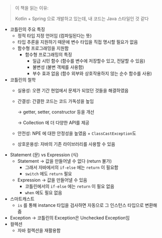 > 이 책을 읽는 이유: 
> 
> Kotlin + Spring 으로 개발하고 있는데, 내 코드는 Java 스타일인 것 같다
> 

- 코틀린의 주요 특징
    - 정적 타입 지정 언어임 (컴파일된다는 뜻)
    - 타입 추론을 지원하기 때문에 변수 타입을 직접 명시할 필요가 없음
    - 함수형 프로그래밍을 지원함
        - 함수형 프로그래밍의 특징
            - 일급 시민 함수 (함수를 변수에 저장할수 있고, 전달할 수 있음)
            - 불변성 (불변 객체를 사용함)
            - 부수 효과 없음 (함수 외부와 상호작용하지 않는 순수 함수를 사용)
- 코틀린의 철학
    - 실용성: 오랜 기간 현업에서 문제가 되었던 것들을 해결하였음
    - 간결성: 간결한 코드는 코드 가독성을 높임
        
        → getter, setter, constructor 등을 개선
        
        → Collection 에 더 다양한 API를 제공
        
    - 안전성: NPE 에 대한 안정성을 높였음 + `ClassCastException`도
    - 상호운용성: 자바의 기존 라이브러리를 사용할 수 있음
- Statement (문) vs Expression (식)
    - Statement → 값을 만들어낼 수 없다 (return 불가)
        - 그래서 자바에서의 `if-else` 에는 `return` 이 필요함
        - `switch` 에도 `return` 필요
    - Expression → 값을 만들어낼 수 있음
        - 코틀린에서의 `if-else` 에는 `return` 이 필요 없음
        - `when` 에도 필요 없음
- 스마트캐스트
    - `is` 를 통해 instance 타입을 검사하면 자동으로 그 인스턴스 타입으로 변환해줌
- Exception → 코틀린의 Exception은 Unchecked Exception임
- 컬렉션
    - 자바 컬렉션을 재활용함
